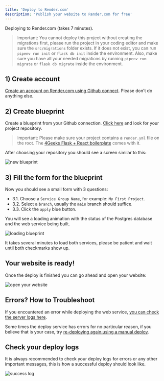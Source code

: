 ```yaml
---
title: 'Deploy to Render.com'
description: 'Publish your website to Render.com for free'
---
```


Deploying to Render.com (takes 7 minutes).

> Important: You cannot deploy this project without creating the migrations first, please run the project in your coding editor and make sure the `src/migrations` folder exists. If it does not exist, you can run `pipenv run init` or `flask db init` inside the environment. Also, make sure you have all your needed migrations by running `pipenv run migrate` or `flask db migrate` inside the environment.

## 1) Create account

[Create an account on Render.com using Github connect](https://dashboard.render.com/register?next=/). Please don't do anything else.

## 2) Create blueprint

Create a blueprint from your Github connection. [Click here](https://dashboard.render.com/select-repo?type=blueprint) and look for your project repository.

> Important: Please make sure your project contains a `render.yml` file on the root. The [4Geeks Flask + React boilerplate](https://github.com/4GeeksAcademy/react-flask-hello) comes with it.

After choosing your repository you should see a screen similar to this:

![new blueprint](https://github.com/4GeeksAcademy/Templates-Boilerplates/blob/master/site/static/img/new-blueprint.png?raw=true)

## 3) Fill the form for the blueprint

Now you should see a small form with 3 questions:

- 3.1. Choose a `Service Group Name`, for example: `My First Project`. 
- 3.2. Select a `branch`, usually the `main` branch should suffice.
- 3.3. Click the `apply` blue button.

You will see a loading animation with the status of the Postgres database and the web service being built.

![loading blueprint](https://github.com/4GeeksAcademy/Templates-Boilerplates/blob/master/site/static/img/loading-blueprint.gif?raw=true)

It takes several minutes to load both services, please be patient and wait until both checkmarks show up.

## Your website is ready!

Once the deploy is finished you can go ahead and open your website:

![open your website](https://github.com/4GeeksAcademy/Templates-Boilerplates/blob/master/site/static/img/open-website.png?raw=true)

## Errors? How to Troubleshoot

If you encountered an error while deploying the web service, [you can check the server logs here](https://raw.githubusercontent.com/4GeeksAcademy/Templates-Boilerplates/master/site/static/img/blueprint-error.gif). 

Some times the deploy service has errors for no particular reason, if you believe that is your case, try [re-deploying again using a manual deploy](https://raw.githubusercontent.com/4GeeksAcademy/Templates-Boilerplates/master/site/static/img/manual-deploy.gif). 

## Check your deploy logs

It is always recommended to check your deploy logs for errors or any other important messages, this is how a successful deploy should look like.

![success log](https://github.com/4GeeksAcademy/Templates-Boilerplates/blob/master/site/static/img/success-log.png?raw=true)

